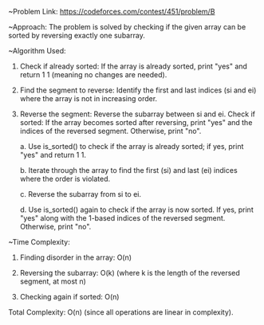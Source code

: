 ~Problem Link: https://codeforces.com/contest/451/problem/B

~Approach: The problem is solved by checking if the given array can be sorted by reversing exactly one subarray. 

~Algorithm Used:
1. Check if already sorted: If the array is already sorted, print "yes" and return 1 1 (meaning no changes are needed).
2. Find the segment to reverse: Identify the first and last indices (si and ei) where the array is not in increasing order.
3. Reverse the segment: Reverse the subarray between si and ei.
Check if sorted: If the array becomes sorted after reversing, print "yes" and the indices of the reversed segment. Otherwise, print "no".

    a. Use is_sorted() to check if the array is already sorted; if yes, print "yes" and return 1 1.

    b. Iterate through the array to find the first (si) and last (ei) indices where the order is violated.

    c. Reverse the subarray from si to ei.

    d. Use is_sorted() again to check if the array is now sorted. If yes, print "yes" along with the 1-based indices of the reversed segment. Otherwise, print "no".

~Time Complexity:

1. Finding disorder in the array: O(n)

2. Reversing the subarray: O(k) (where k is the length of the reversed segment, at most n)

3. Checking again if sorted: O(n)

Total Complexity: O(n) (since all operations are linear in complexity).
